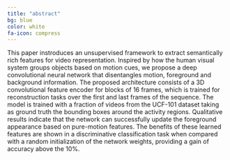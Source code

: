 ```yaml
---
title: "abstract"
bg: blue
color: white
fa-icon: compress
---
```


This paper instroduces an unsupervised framework to extract semantically rich features for video representation. Inspired by how the human visual system groups objects based on motion cues, we propose a deep convolutional neural network that disentangles motion, foreground and background information. The proposed architecture consists of a 3D convolutional feature encoder for blocks of 16 frames, which is trained for reconstruction tasks over the first and last frames of the sequence. The model is trained with a fraction of videos from the UCF-101 dataset taking as ground truth the bounding boxes around the activity regions. Qualitative results indicate that the network can successfully update the foreground appearance based on pure-motion features. The benefits of these learned features are shown in a discriminative classification task when compared with a random initialization of the network weights, providing a gain of accuracy above the 10%.
